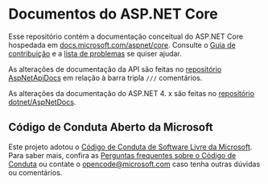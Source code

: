 # <a name="aspnet-core-docs"></a>Documentos do ASP.NET Core

Esse repositório contém a documentação conceitual do ASP.NET Core hospedada em [docs.microsoft.com/aspnet/core](https://docs.microsoft.com/aspnet/core). Consulte o [Guia de contribuição](CONTRIBUTING.md) e a [lista de problemas](https://github.com/dotnet/AspNetCore.Docs/issues) se quiser ajudar.

As alterações de documentação da API são feitas no [repositório AspNetApiDocs](https://github.com/dotnet/AspNetApiDocs) em relação à barra tripla `///` comentários.

As alterações da documentação do ASP.NET 4. x são feitas no [repositório dotnet/AspNetDocs](https://github.com/dotnet/AspNetDocs).

## <a name="microsoft-open-source-code-of-conduct"></a>Código de Conduta Aberto da Microsoft

Este projeto adotou o [Código de Conduta de Software Livre da Microsoft](https://opensource.microsoft.com/codeofconduct/).
Para saber mais, confira as [Perguntas frequentes sobre o Código de Conduta](https://opensource.microsoft.com/codeofconduct/faq/) ou contate o [opencode@microsoft.com](mailto:opencode@microsoft.com) caso tenha outras dúvidas ou comentários.